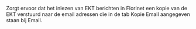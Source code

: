 Zorgt ervoor dat het inlezen van EKT berichten in Florinet een kopie van de EKT verstuurd naar de email adressen die in de tab Kopie Email aangegeven staan bij Email.
